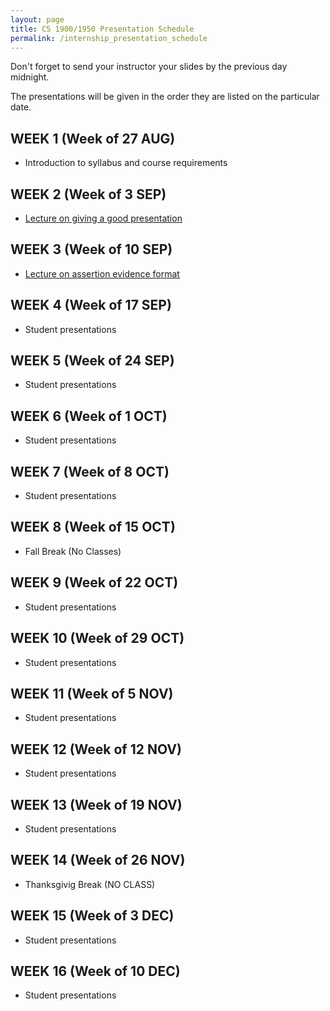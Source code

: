 ```yaml
---
layout: page
title: CS 1900/1950 Presentation Schedule
permalink: /internship_presentation_schedule
---
```


Don't forget to send your instructor your slides by the previous day midnight.

The presentations will be given in the order they are listed on the particular date.

## WEEK 1 (Week of 27 AUG)

* Introduction to syllabus and course requirements
  
## WEEK 2 (Week of 3 SEP)

* [Lecture on giving a good presentation]()

## WEEK 3 (Week of 10 SEP)
  
* [Lecture on assertion evidence format]()

## WEEK 4 (Week of 17 SEP)

* Student presentations

## WEEK 5 (Week of 24 SEP)

* Student presentations

## WEEK 6 (Week of 1 OCT)

* Student presentations

## WEEK 7 (Week of 8 OCT)

* Student presentations

## WEEK 8 (Week of 15 OCT)

* Fall Break (No Classes)

## WEEK 9 (Week of 22 OCT)

* Student presentations

## WEEK 10 (Week of 29 OCT)

* Student presentations

## WEEK 11 (Week of 5 NOV)

* Student presentations

## WEEK 12 (Week of 12 NOV)

* Student presentations

## WEEK 13 (Week of 19 NOV)

* Student presentations

## WEEK 14 (Week of 26 NOV)

* Thanksgivig Break (NO CLASS)

## WEEK 15 (Week of 3 DEC)

* Student presentations

## WEEK 16 (Week of 10 DEC)

* Student presentations
